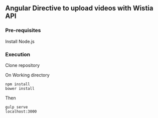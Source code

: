 ## Angular Directive to upload videos with Wistia API

### Pre-requisites
Install Node.js

### Execution
Clone repository

On Working directory

    npm install
    bower install

Then

    gulp serve
    localhost:3000
